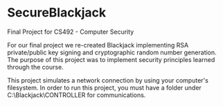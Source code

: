 # SecureBlackjack
Final Project for CS492 - Computer Security

For our final project we re-created Blackjack implementing RSA private/public key signing and cryptographic random number generation. The purpose of this project was to implement security principles learned through the course.

This project simulates a network connection by using your computer's filesystem. In order to run this project, you must have a folder under C:\Blackjack\CONTROLLER for communications.
